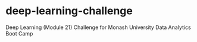 # deep-learning-challenge
Deep Learning (Module 21) Challenge for Monash University Data Analytics Boot Camp
